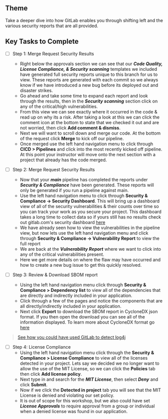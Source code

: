 ## Theme

Take a deeper dive into how GitLab enables you through shifting left and the various security reports that are all provided.

## Key Tasks to Complete

* [ ] Step 1: Merge Request Security Results
  * Right below the approvals section we can see that our  ***Code Quality, License Compliance, & Security scanning*** templates we included have generated full security reports unique to this branch for us to view. These reports are generated with each commit so we always know if we have introduced a new bug before its deployed out and disaster strikes.
  * Go ahead and take some time to expand each report and look through the results, then in the ***Security scanning*** section click on any of the critical/high vulnerabilities.
  * From this view we can see exactly where it occurred in the code & read up on why its a risk. After taking a look at this we can click the comment icon at the bottom to state that we checked it out and are not worried, then click **Add comment & dismiss**.
  * Next we will want to scroll down and merge our code. At the bottom of the request click **Merge** to kick off our pipeline. 
  * Once merged use the left hand navigation menu to click through **CICD > Pipelines** and click into the most recently kicked off pipeline. At this point your instructor will move onto the next section with a project that already has the code merged.
 
* [ ] Step 2: Merge Request Security Results
  * Now that your ***main*** pipeline has completed the reports under ***Security & Compliance*** have been generated. These reports will only be generated if you run a pipeline against main.
  * Use the left hand navigation menu to click through **Security & Compliance -> Security Dashboard**. This will bring up a dashboard view of all of the security vulnerabilities & their counts over time so you can track your work as you secure your project. This dashboard takes a long time to collect data so if yours still has no results check out gitlab.com's security dashboard [here](https://gitlab.com/gitlab-org/gitlab/-/security/dashboard)
  * We have already seen how to view the vulnerabilities in the pipeline view, but now lets use the left hand navigation menu and click through **Security & Compliance -> Vulnerability Report** to view the full report
  * We are back at the ***Vulnerability Report*** where we want to click into any of the critical vulnerabilities present.
  * Here we get more details on where the flaw may have occurred and how to create a new bug issue to get this quickly resolved.

* [ ] Step 3: Review & Download SBOM report
  * Using the left hand navigation menu click through **Security & Compliance > Dependency list** to view all of the dependencies that are directly and indirectly included in your application. 
  * Click through a few of the pages and notice the components that are all directly/indirectly included in your application. 
  * Next click **Export** to download the SBOM report in CycloneDX json format. If you then open the download you can see all of the information displayed. To learn more about CycloneDX format go [here](https://cyclonedx.org/)

> [See how you could have used GitLab to detect log4j](https://about.gitlab.com/blog/2021/12/15/use-gitlab-to-detect-vulnerabilities/)

* [ ] Step 4: License Compliance
  * Using the left hand navigation menu click through the **Security & Compliance > License Compliance** to view all of the licenses detected in your project. Lets say we decided we no longer want to allow the use of the MIT License, so we can click the **Policies** tab then click **Add license policy**.
  * Next type in and search for the ***MIT License***, then select ***Deny*** and click **Submit**.
  * Now if we click the **Detected in project** tab you will see that the MIT License is denied and violating our set policy.
  * It is out of scope for this workshop, but we also could have set ***License Approvals*** to require approval from a group or individual when a denied license was found in our application.